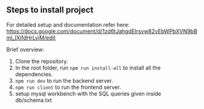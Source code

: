 ## Steps to install project

For detailed setup and documentation refer here:
https://docs.google.com/document/d/1zd6tJahgdEIrsvw82vEbWPbXVN9bBml_IXifdHrLvjM/edit

Brief overview:
1. Clone the repository.
2. In the root folder, run `npm run install-all` to install all the dependencies.
3. `npm run dev` to run the backend server.
4. `npm run client` to run the frontend server.
5. setup mysql workbench with the SQL queries given inside db/schema.txt